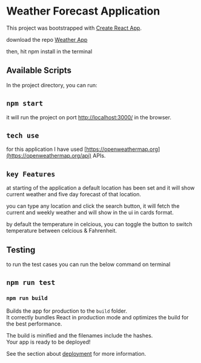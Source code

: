 # Weather Forecast Application

This project was bootstrapped with [Create React App](https://github.com/facebook/create-react-app).

download the repo [Weather App](https://github.com/Anukram007/Weather-App.git)

then, hit npm install in the terminal
## Available Scripts

In the project directory, you can run:

## `npm start`
it will run the project on port [http://localhost:3000/](http://localhost:3000/) in the browser.

## `tech use`
for this application I have used [https://openweathermap.org](https://openweathermap.org/api) APIs.

## `key Features`
at starting of the application a default location has been set and it will show current weather and five day forecast of that location.

you can type any location and click the search button, it will fetch the current and weekly weather and will show in the ui in cards format.

by default the temperature in celcious, you can toggle the button to switch temperature between celcious & Fahrenheit.


## Testing
  to run the test cases you can run the below command on terminal
## `npm run test`


### `npm run build`

Builds the app for production to the `build` folder.\
It correctly bundles React in production mode and optimizes the build for the best performance.

The build is minified and the filenames include the hashes.\
Your app is ready to be deployed!

See the section about [deployment](https://facebook.github.io/create-react-app/docs/deployment) for more information.
